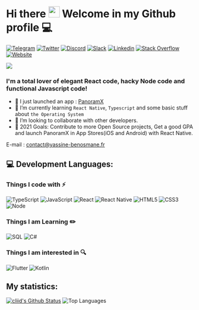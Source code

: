 <h1 align="left">Hi there <a target="_blank"><img src="https://media.giphy.com/media/hvRJCLFzcasrR4ia7z/giphy.gif" width="30px" style="max-width:100%;"></a> Welcome in my Github profile 💻</h1>

[![Telegram](https://img.shields.io/badge/Telegram-2CA5E0?style=for-the-badge&logo=telegram&logoColor=white)]()
[![Twitter](https://img.shields.io/badge/Twitter-1DA1F2?style=for-the-badge&logo=twitter&logoColor=white)](https://twitter.com/Y_Benosmane)
[![Discord](https://img.shields.io/badge/Discord-7289DA?style=for-the-badge&logo=discord&logoColor=white)](https://discord.com/users/181029805439975425)
[![Slack](https://img.shields.io/badge/Slack-4A154B?style=for-the-badge&logo=slack&logoColor=white)](https://app.slack.com/client/T012R8B2C2Y/C0124B712MD/user_profile/U012CB6LSSJ)
[![Linkedin](https://img.shields.io/badge/LinkedIn-0077B5?style=for-the-badge&logo=linkedin&logoColor=white)](https://www.linkedin.com/in/benosmaneyassine)
[![Stack Overflow](https://img.shields.io/badge/Stack_Overflow-FE7A16?style=for-the-badge&logo=stack-overflow&logoColor=white)](https://stackoverflow.com/users/14198826/benosmane-yassine)
[![Website](https://img.shields.io/website?label=yassine-benosmane.fr)](https://yassine-benosmane.fr)

![](https://komarev.com/ghpvc/?username=cliid&color=blueviolet)

### I'm a total lover of elegant React code, hacky Node code and functional Javascript code!

- 🔭 I just launched an app : [PanoramX](https://fizioh.github.io/panoramx/)
- 🌱 I’m currently learning `React Native`, `Typescript` and some basic stuff about `the Operating System`
- 👯 I’m looking to collaborate with other developers.
- 🥅 2021 Goals: Contribute to more Open Source projects, Get a good GPA and launch PanoramX in App Stores(iOS and Android) with React Native.

E-mail : [contact@yassine-benosmane.fr](mailto:contact@yassine-benosmane.fr)

## 💻 Development Languages:

### Things I code with :zap:
![TypeScript](https://img.shields.io/badge/-TypeScript-black?style=flat-square&logo=typescript&logoColor=007acc)
![JavaScript](https://img.shields.io/badge/-JavaScript-323330?style=flat-square&logo=javascript)
![React](https://img.shields.io/badge/-React-1F232A?style=flat-square&logo=React&logoColor=white)
![React Native](https://img.shields.io/badge/-React%20Native-1F232A?style=flat-square&logo=React&logoColor=white)
![HTML5](https://img.shields.io/badge/-HTML5-E34F26?style=flat-square&logo=html5&logoColor=white)
![CSS3](https://img.shields.io/badge/-CSS3-1572B6?style=flat-square&logo=css3)
![Node](https://img.shields.io/badge/-Node-E34A86?style=flat-square&logo=node&logoColor=white)

### Things I am Learning :pencil2:
![SQL](https://img.shields.io/badge/-SQL-4479A1?style=flat-square&logo=MySQL&logoColor=white)
![C#](https://img.shields.io/badge/-C＃-239120?style=flat-square&logo=C-Sharp)

### Things I am interested in :mag:
![Flutter](https://img.shields.io/badge/-Flutter-0175C2?style=flat-square&logo=Flutter&logoColor=white)
![Kotlin](https://img.shields.io/badge/-Kotlin-0095D5?style=flat-square&logo=Kotlin&logoColor=white)

## My statistics:

[![cliid's Github Status](https://github-readme-stats.vercel.app/api?username=fizioh&show_icons=true&layout=compact&theme=dark)](https://github.com/fizioh)
![Top Languages](https://github-readme-stats.vercel.app/api/top-langs/?username=fizioh&layout=compact&theme=dark)
